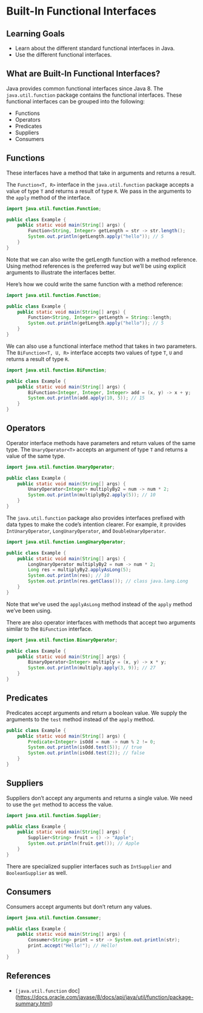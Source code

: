 # Built-In Functional Interfaces

## Learning Goals

- Learn about the different standard functional interfaces in Java.
- Use the different functional interfaces.

## What are Built-In Functional Interfaces?

Java provides common functional interfaces since Java 8. The
`java.util.function` package contains the functional interfaces. These
functional interfaces can be grouped into the following:

- Functions
- Operators
- Predicates
- Suppliers
- Consumers

## Functions

These interfaces have a method that take in arguments and returns a result.

The `Function<T, R>` interface in the `java.util.function` package accepts a
value of type `T` and returns a result of type `R`. We pass in the arguments to
the `apply` method of the interface.

```java
import java.util.function.Function;

public class Example {
    public static void main(String[] args) {
        Function<String, Integer> getLength = str -> str.length();
        System.out.println(getLength.apply("hello")); // 5
    }
}
```

Note that we can also write the getLength function with a method reference.
Using method references is the preferred way but we’ll be using explicit
arguments to illustrate the interfaces better.

Here’s how we could write the same function with a method reference:

```java
import java.util.function.Function;

public class Example {
    public static void main(String[] args) {
        Function<String, Integer> getLength = String::length;
        System.out.println(getLength.apply("hello")); // 5
    }
}
```

We can also use a functional interface method that takes in two parameters. The
`BiFunction<T, U, R>` interface accepts two values of type `T`, `U` and returns
a result of type `R`.

```java
import java.util.function.BiFunction;

public class Example {
    public static void main(String[] args) {
        BiFunction<Integer, Integer, Integer> add = (x, y) -> x + y;
        System.out.println(add.apply(10, 5)); // 15
    }
}
```

## Operators

Operator interface methods have parameters and return values of the same type.
The `UnaryOperator<T>` accepts an argument of type `T` and returns a value of
the same type.

```java
import java.util.function.UnaryOperator;

public class Example {
    public static void main(String[] args) {
        UnaryOperator<Integer> multiplyBy2 = num -> num * 2;
        System.out.println(multiplyBy2.apply(5)); // 10
    }
}
```

The `java.util.function` package also provides interfaces prefixed with data
types to make the code’s intention clearer. For example, it provides
`IntUnaryOperator`, `LongUnaryOperator`, and `DoubleUnaryOperator`.

```java
import java.util.function.LongUnaryOperator;

public class Example {
    public static void main(String[] args) {
        LongUnaryOperator multiplyBy2 = num -> num * 2;
        Long res = multiplyBy2.applyAsLong(5);
        System.out.println(res); // 10
        System.out.println(res.getClass()); // class java.lang.Long
    }
}
```

Note that we’ve used the `applyAsLong` method instead of the `apply` method
we’ve been using.

There are also operator interfaces with methods that accept two arguments
similar to the `BiFunction` interface.

```java
import java.util.function.BinaryOperator;

public class Example {
    public static void main(String[] args) {
        BinaryOperator<Integer> multiply = (x, y) -> x * y;
        System.out.println(multiply.apply(3, 9)); // 27
    }
}
```

## Predicates

Predicates accept arguments and return a boolean value. We supply the arguments
to the `test` method instead of the `apply` method.

```java
public class Example {
    public static void main(String[] args) {
        Predicate<Integer> isOdd = num -> num % 2 != 0;
        System.out.println(isOdd.test(5)); // true
        System.out.println(isOdd.test(2)); // false
    }
}
```

## Suppliers

Suppliers don’t accept any arguments and returns a single value. We need to use
the `get` method to access the value.

```java
import java.util.function.Supplier;

public class Example {
    public static void main(String[] args) {
        Supplier<String> fruit = () -> "Apple";
        System.out.println(fruit.get()); // Apple
    }
}
```

There are specialized supplier interfaces such as `IntSupplier` and
`BooleanSupplier` as well.

## Consumers

Consumers accept arguments but don’t return any values.

```java
import java.util.function.Consumer;

public class Example {
    public static void main(String[] args) {
        Consumer<String> print = str -> System.out.println(str);
        print.accept("Hello!"); // Hello!
    }
}
```

## References

- `[java.util.function`
  doc](https://docs.oracle.com/javase/8/docs/api/java/util/function/package-summary.html)
